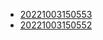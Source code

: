 - [20221003150553](/zet/20221003150553/README.md)
- [20221003150552](/zet/20221003150552/README.md)
